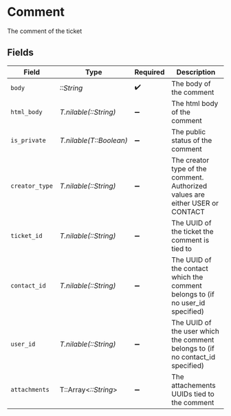 # Comment

The comment of the ticket


## Fields

| Field                                                                          | Type                                                                           | Required                                                                       | Description                                                                    |
| ------------------------------------------------------------------------------ | ------------------------------------------------------------------------------ | ------------------------------------------------------------------------------ | ------------------------------------------------------------------------------ |
| `body`                                                                         | *::String*                                                                     | :heavy_check_mark:                                                             | The body of the comment                                                        |
| `html_body`                                                                    | *T.nilable(::String)*                                                          | :heavy_minus_sign:                                                             | The html body of the comment                                                   |
| `is_private`                                                                   | *T.nilable(T::Boolean)*                                                        | :heavy_minus_sign:                                                             | The public status of the comment                                               |
| `creator_type`                                                                 | *T.nilable(::String)*                                                          | :heavy_minus_sign:                                                             | The creator type of the comment. Authorized values are either USER or CONTACT  |
| `ticket_id`                                                                    | *T.nilable(::String)*                                                          | :heavy_minus_sign:                                                             | The UUID of the ticket the comment is tied to                                  |
| `contact_id`                                                                   | *T.nilable(::String)*                                                          | :heavy_minus_sign:                                                             | The UUID of the contact which the comment belongs to (if no user_id specified) |
| `user_id`                                                                      | *T.nilable(::String)*                                                          | :heavy_minus_sign:                                                             | The UUID of the user which the comment belongs to (if no contact_id specified) |
| `attachments`                                                                  | T::Array<*::String*>                                                           | :heavy_minus_sign:                                                             | The attachements UUIDs tied to the comment                                     |